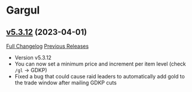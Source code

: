 # Gargul

## [v5.3.12](https://github.com/papa-smurf/Gargul/tree/v5.3.12) (2023-04-01)
[Full Changelog](https://github.com/papa-smurf/Gargul/compare/v5.3.11...v5.3.12) [Previous Releases](https://github.com/papa-smurf/Gargul/releases)

- Version v5.3.12  
- You can now set a minimum price and increment per item level (check `/gl` -> GDKP)  
- Fixed a bug that could cause raid leaders to automatically add gold to the trade window after mailing GDKP cuts  
